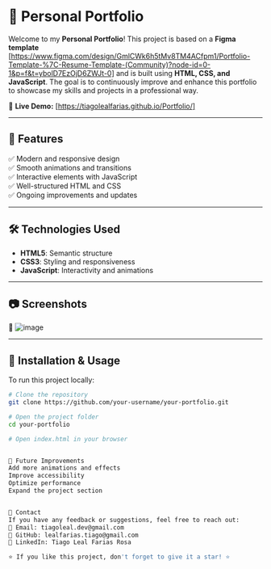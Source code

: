 # 🚀 Personal Portfolio

Welcome to my **Personal Portfolio**! This project is based on a **Figma template** [https://www.figma.com/design/GmlCWk6h5tMv8TM4ACfpm1/Portfolio-Template-%7C-Resume-Template-(Community)?node-id=0-1&p=f&t=ybolD7EzOjD6ZWJt-0] and is built using **HTML, CSS, and JavaScript**. The goal is to continuously improve and enhance this portfolio to showcase my skills and projects in a professional way.  

🌟 **Live Demo:** [https://tiagolealfarias.github.io/Portfolio/]  

---

## 📌 Features
✅ Modern and responsive design  
✅ Smooth animations and transitions  
✅ Interactive elements with JavaScript  
✅ Well-structured HTML and CSS  
✅ Ongoing improvements and updates  

---

## 🛠️ Technologies Used
- **HTML5**: Semantic structure  
- **CSS3**: Styling and responsiveness  
- **JavaScript**: Interactivity and animations  

---

## 📷 Screenshots  
🚀 ![image](https://github.com/user-attachments/assets/a7224c64-220e-4641-813d-f20a5df3eb27)
 



---

## 🔧 Installation & Usage
To run this project locally:  
```bash
# Clone the repository
git clone https://github.com/your-username/your-portfolio.git

# Open the project folder
cd your-portfolio

# Open index.html in your browser


🌱 Future Improvements
Add more animations and effects
Improve accessibility
Optimize performance
Expand the project section


📩 Contact
If you have any feedback or suggestions, feel free to reach out:
📧 Email: tiagoleal.dev@gmail.com
🐙 GitHub: lealfarias.tiago@gmail.com
🚀 LinkedIn: Tiago Leal Farias Rosa

⭐ If you like this project, don't forget to give it a star! ⭐

